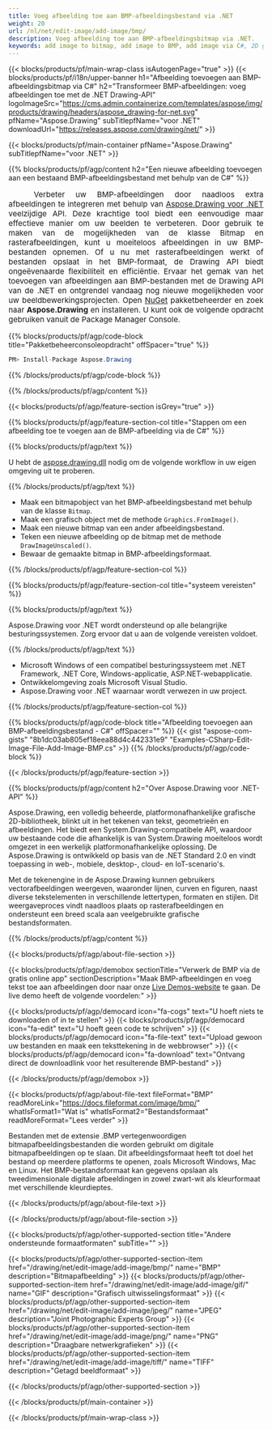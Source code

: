 ```yaml
---
title: Voeg afbeelding toe aan BMP-afbeeldingsbestand via .NET
weight: 20
url: /nl/net/edit-image/add-image/bmp/
description: Voeg afbeelding toe aan BMP-afbeeldingsbitmap via .NET.
keywords: add image to bitmap, add image to BMP, add image via C#, 2D graphics, drawing API, edit bitmap C#, Drawing voor .NET, save bitmap, save BMP image, cross-platform 2D graphic library, Bitmap class, raster graphics drawing, draw image, rendering raster images, BMP image file
---
```


{{< blocks/products/pf/main-wrap-class isAutogenPage="true" >}}
{{< blocks/products/pf/i18n/upper-banner h1="Afbeelding toevoegen aan BMP-afbeeldingsbitmap via C#" h2="Transformeer BMP-afbeeldingen: voeg afbeeldingen toe met de .NET Drawing-API" logoImageSrc="https://cms.admin.containerize.com/templates/aspose/img/products/drawing/headers/aspose_drawing-for-net.svg" pfName="Aspose.Drawing" subTitlepfName="voor .NET" downloadUrl="https://releases.aspose.com/drawing/net/" >}}

{{< blocks/products/pf/main-container pfName="Aspose.Drawing" subTitlepfName="voor .NET" >}}


{{% blocks/products/pf/agp/content h2="Een nieuwe afbeelding toevoegen aan een bestaand BMP-afbeeldingsbestand met behulp van de C#" %}}

<p align="justify" style="text-indent:50px;font-size:15px;">
Verbeter uw BMP-afbeeldingen door naadloos extra afbeeldingen te integreren met behulp van <a href="https://products.aspose.com/drawing/net">Aspose.Drawing voor .NET</a> veelzijdige API. Deze krachtige tool biedt een eenvoudige maar effectieve manier om uw beelden te verbeteren. Door gebruik te maken van de mogelijkheden van de klasse Bitmap en rasterafbeeldingen, kunt u moeiteloos afbeeldingen in uw BMP-bestanden opnemen. Of u nu met rasterafbeeldingen werkt of bestanden opslaat in het BMP-formaat, de Drawing API biedt ongeëvenaarde flexibiliteit en efficiëntie. Ervaar het gemak van het toevoegen van afbeeldingen aan BMP-bestanden met de Drawing API van de .NET en ontgrendel vandaag nog nieuwe mogelijkheden voor uw beeldbewerkingsprojecten. Open <a href="https://www.nuget.org/packages/aspose.drawing">NuGet</a> pakketbeheerder en zoek naar <b>Aspose.Drawing</b> en installeren. U kunt ook de volgende opdracht gebruiken vanuit de Package Manager Console.</p>

{{% blocks/products/pf/agp/code-block title="Pakketbeheerconsoleopdracht" offSpacer="true" %}}
```cs
PM> Install-Package Aspose.Drawing
```
{{% /blocks/products/pf/agp/code-block %}}

{{% /blocks/products/pf/agp/content %}}


{{< blocks/products/pf/agp/feature-section isGrey="true" >}}

{{% blocks/products/pf/agp/feature-section-col title="Stappen om een ​​afbeelding toe te voegen aan de BMP-afbeelding via de C#" %}}

{{% blocks/products/pf/agp/text %}}

U hebt de [aspose.drawing.dll](https://downloads.aspose.com/drawing/net) nodig om de volgende workflow in uw eigen omgeving uit te proberen.

{{% /blocks/products/pf/agp/text %}}

+ Maak een bitmapobject van het BMP-afbeeldingsbestand met behulp van de klasse `Bitmap`.
+ Maak een grafisch object met de methode `Graphics.FromImage()`.
+ Maak een nieuwe bitmap van een ander afbeeldingsbestand.
+ Teken een nieuwe afbeelding op de bitmap met de methode `DrawImageUnscaled()`.
+ Bewaar de gemaakte bitmap in BMP-afbeeldingsformaat.

{{% /blocks/products/pf/agp/feature-section-col %}}

{{% blocks/products/pf/agp/feature-section-col title="systeem vereisten" %}}

{{% blocks/products/pf/agp/text %}}

Aspose.Drawing voor .NET wordt ondersteund op alle belangrijke besturingssystemen. Zorg ervoor dat u aan de volgende vereisten voldoet.

{{% /blocks/products/pf/agp/text %}}

- Microsoft Windows of een compatibel besturingssysteem met .NET Framework, .NET Core, Windows-applicatie, ASP.NET-webapplicatie.
- Ontwikkelomgeving zoals Microsoft Visual Studio.
- Aspose.Drawing voor .NET waarnaar wordt verwezen in uw project.

{{% /blocks/products/pf/agp/feature-section-col %}}

{{% blocks/products/pf/agp/code-block title="Afbeelding toevoegen aan BMP-afbeeldingsbestand - C#" offSpacer="" %}}
{{< gist "aspose-com-gists" "8b1dc03ab805ef18eea88d4c442331e9" "Examples-CSharp-Edit-Image-File-Add-Image-BMP.cs" >}}
{{% /blocks/products/pf/agp/code-block %}}

{{< /blocks/products/pf/agp/feature-section >}}


<!-- aboutfile Starts -->

{{% blocks/products/pf/agp/content h2="Over Aspose.Drawing voor .NET-API" %}}

Aspose.Drawing, een volledig beheerde, platformonafhankelijke grafische 2D-bibliotheek, blinkt uit in het tekenen van tekst, geometrieën en afbeeldingen. Het biedt een System.Drawing-compatibele API, waardoor uw bestaande code die afhankelijk is van System.Drawing moeiteloos wordt omgezet in een werkelijk platformonafhankelijke oplossing. De Aspose.Drawing is ontwikkeld op basis van de .NET Standard 2.0 en vindt toepassing in web-, mobiele, desktop-, cloud- en IoT-scenario's.

Met de tekenengine in de Aspose.Drawing kunnen gebruikers vectorafbeeldingen weergeven, waaronder lijnen, curven en figuren, naast diverse tekstelementen in verschillende lettertypen, formaten en stijlen. Dit weergaveproces vindt naadloos plaats op rasterafbeeldingen en ondersteunt een breed scala aan veelgebruikte grafische bestandsformaten.

{{% /blocks/products/pf/agp/content %}}


{{< blocks/products/pf/agp/about-file-section >}}

{{< blocks/products/pf/agp/demobox sectionTitle="Verwerk de BMP via de gratis online app" sectionDescription="Maak BMP-afbeeldingen en voeg tekst toe aan afbeeldingen door naar onze [Live Demos-website](https://products.aspose.app/drawing) te gaan. De live demo heeft de volgende voordelen:" >}}

{{< blocks/products/pf/agp/democard icon="fa-cogs" text="U hoeft niets te downloaden of in te stellen" >}}
{{< blocks/products/pf/agp/democard icon="fa-edit" text="U hoeft geen code te schrijven" >}}
{{< blocks/products/pf/agp/democard icon="fa-file-text" text="Upload gewoon uw bestanden en maak een teksttekening in de webbrowser" >}}
{{< blocks/products/pf/agp/democard icon="fa-download" text="Ontvang direct de downloadlink voor het resulterende BMP-bestand" >}}

{{< /blocks/products/pf/agp/demobox >}}

{{< blocks/products/pf/agp/about-file-text fileFormat="BMP" readMoreLink="https://docs.fileformat.com/image/bmp/" whatIsFormat1="Wat is" whatIsFormat2="Bestandsformaat" readMoreFormat="Lees verder" >}}

Bestanden met de extensie .BMP vertegenwoordigen bitmapafbeeldingsbestanden die worden gebruikt om digitale bitmapafbeeldingen op te slaan. Dit afbeeldingsformaat heeft tot doel het bestand op meerdere platforms te openen, zoals Microsoft Windows, Mac en Linux. Het BMP-bestandsformaat kan gegevens opslaan als tweedimensionale digitale afbeeldingen in zowel zwart-wit als kleurformaat met verschillende kleurdieptes.

{{< /blocks/products/pf/agp/about-file-text >}}

{{< /blocks/products/pf/agp/about-file-section >}}

<!-- aboutfile Ends -->


{{< blocks/products/pf/agp/other-supported-section title="Andere ondersteunde formaatformaten" subTitle="" >}}

{{< blocks/products/pf/agp/other-supported-section-item href="/drawing/net/edit-image/add-image/bmp/" name="BMP" description="Bitmapafbeelding" >}}
{{< blocks/products/pf/agp/other-supported-section-item href="/drawing/net/edit-image/add-image/gif/" name="GIF" description="Grafisch uitwisselingsformaat" >}}
{{< blocks/products/pf/agp/other-supported-section-item href="/drawing/net/edit-image/add-image/jpeg/" name="JPEG" description="Joint Photographic Experts Group" >}}
{{< blocks/products/pf/agp/other-supported-section-item href="/drawing/net/edit-image/add-image/png/" name="PNG" description="Draagbare netwerkgrafieken" >}}
{{< blocks/products/pf/agp/other-supported-section-item href="/drawing/net/edit-image/add-image/tiff/" name="TIFF" description="Getagd beeldformaat" >}}

{{< /blocks/products/pf/agp/other-supported-section >}}

{{< /blocks/products/pf/main-container >}}

{{< /blocks/products/pf/main-wrap-class >}}

